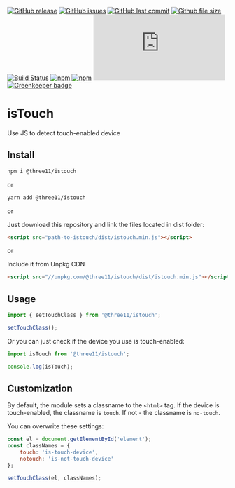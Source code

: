 [![GitHub release](https://img.shields.io/github/release/three11/istouch.svg)](https://github.com/three11/istouch/releases/latest)
[![GitHub issues](https://img.shields.io/github/issues/three11/istouch.svg)](https://github.com/three11/istouch/issues)
[![GitHub last commit](https://img.shields.io/github/last-commit/three11/istouch.svg)](https://github.com/three11/istouch/commits/master)
[![Github file size](https://img.shields.io/github/size/three11/istouch/dist/istouch.min.js.svg)](https://github.com/three11/istouch/)
[![Build Status](https://travis-ci.org/three11/istouch.svg?branch=master)](https://travis-ci.org/three11/istouch)
[![npm](https://img.shields.io/npm/dt/@three11/istouch.svg)](https://www.npmjs.com/package/@three11/istouch)
[![npm](https://img.shields.io/npm/v/@three11/istouch.svg)](https://www.npmjs.com/package/@three11/istouch)
[![Analytics](https://ga-beacon.appspot.com/UA-83446952-1/github.com/three11/istouch/README.md)](https://github.com/three11/istouch/)
[![Greenkeeper badge](https://badges.greenkeeper.io/three11/istouch.svg)](https://greenkeeper.io/)

# isTouch

Use JS to detect touch-enabled device

## Install

```sh
npm i @three11/istouch
```

or

```sh
yarn add @three11/istouch
```

or

Just download this repository and link the files located in dist folder:

```html
<script src="path-to-istouch/dist/istouch.min.js"></script>
```

or

Include it from Unpkg CDN

```html
<script src="//unpkg.com/@three11/istouch/dist/istouch.min.js"></script>
```

## Usage

```javascript
import { setTouchClass } from '@three11/istouch';

setTouchClass();
```

Or you can just check if the device you use is touch-enabled:

```javascript
import isTouch from '@three11/istouch';

console.log(isTouch);
```

## Customization

By default, the module sets a classname to the `<html>` tag.
If the device is touch-enabled, the classname is `touch`.
If not - the classname is `no-touch`.

You can overwrite these settings:

```javascript
const el = document.getElementById('element');
const classNames = {
	touch: 'is-touch-device',
	notouch: 'is-not-touch-device'
};

setTouchClass(el, classNames);
```
